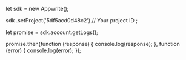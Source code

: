 let sdk = new Appwrite();

sdk
    .setProject('5df5acd0d48c2') // Your project ID
;

let promise = sdk.account.getLogs();

promise.then(function (response) {
    console.log(response);
}, function (error) {
    console.log(error);
});